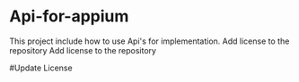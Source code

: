 # Api-for-appium
This project include how to use Api's for implementation.
Add license to the repository
Add license to the repository

#Update License
